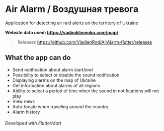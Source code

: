 # Air Alarm / Воздушная тревога

Application for detecting air raid alerts on the territory of Ukraine

**Website data used: https://vadimklimenko.com/map/**

> Releases https://github.com/VladlenRnd/AirAlarm-flutter/releases


## What the app can do

- Send notification about alarm start/end
- Possibility to select or disable the sound notification
- Displaying alarms on the map of Ukraine
- Get information about alarms of all regions
- Ability to select a period of time when the sound in notifications will not play
- View news
- Auto-locate when traveling around the country
- Alarm history

###### Developed with Flutter/dart
